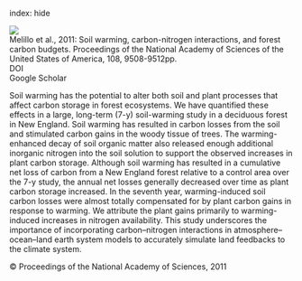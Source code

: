 index: hide

<div class="Citation">
    <div class="Citation-thumb CitationThumb-linked"  data-href="https://doi.org/10.1073/pnas.1018189108">
      <img src="https://static.claimspace.cloud/climate-study-static/refs/thumbs/6/Melillo_et_al_2011-thumb.png" />
    </div>

  <div class="Citation-body">
    <div class="Citation-text">Melillo et al., 2011: Soil warming, carbon-nitrogen interactions, and forest carbon budgets. <span class="Article-journal">Proceedings of the National Academy of Sciences of the United States of America, </span><span class="Article-volume">108, </span>9508-9512pp.</div>
    <div class="Citation-links">
      <div class="CitationLink" data-href="https://doi.org/10.1073/pnas.1018189108">
        <div class="CitationLink-icon CitationLink-Doi"></div>
        <div class="CitationLink-text">DOI</div>
      </div>
      <div class="CitationLink" data-href="https://scholar.google.com/scholar?q=10.1073/pnas.1018189108">
        <div class="CitationLink-icon CitationLink-Scholar"></div>
        <div class="CitationLink-text">Google Scholar</div>
      </div>
    </div>
  </div>
</div>

Soil warming has the potential to alter both soil and plant processes that affect carbon storage in forest ecosystems. We have quantified these effects in a large, long-term (7-y) soil-warming study in a deciduous forest in New England. Soil warming has resulted in carbon losses from the soil and stimulated carbon gains in the woody tissue of trees. The warming-enhanced decay of soil organic matter also released enough additional inorganic nitrogen into the soil solution to support the observed increases in plant carbon storage. Although soil warming has resulted in a cumulative net loss of carbon from a New England forest relative to a control area over the 7-y study, the annual net losses generally decreased over time as plant carbon storage increased. In the seventh year, warming-induced soil carbon losses were almost totally compensated for by plant carbon gains in response to warming. We attribute the plant gains primarily to warming-induced increases in nitrogen availability. This study underscores the importance of incorporating carbon–nitrogen interactions in atmosphere–ocean–land earth system models to accurately simulate land feedbacks to the climate system.

<div class="Citation-copy">
&copy; Proceedings of the National Academy of Sciences, 2011
</div>